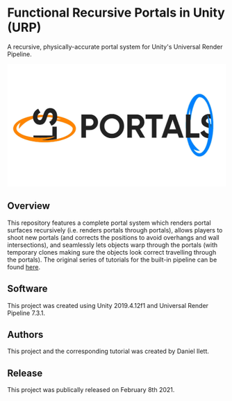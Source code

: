 # Functional Recursive Portals in Unity (URP)

A recursive, physically-accurate portal system for Unity's Universal Render Pipeline.

![Portals Banner](banner.jpg)

## Overview

This repository features a complete portal system which renders portal surfaces recursively (i.e. renders portals through portals), allows players to shoot new portals (and corrects the positions to avoid overhangs and wall intersections), and seamlessly lets objects warp through the portals (with temporary clones making sure the objects look correct travelling through the portals). The original series of tutorials for the built-in pipeline can be found [here](https://danielilett.com/2019-12-01-tut4-intro-portals/).

## Software

This project was created using Unity 2019.4.12f1 and Universal Render Pipeline 7.3.1.

## Authors

This project and the corresponding tutorial was created by Daniel Ilett.

## Release

This project was publically released on February 8th 2021.
